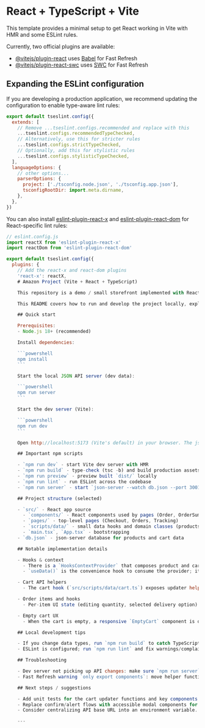 # React + TypeScript + Vite

This template provides a minimal setup to get React working in Vite with HMR and some ESLint rules.

Currently, two official plugins are available:

- [@vitejs/plugin-react](https://github.com/vitejs/vite-plugin-react/blob/main/packages/plugin-react) uses [Babel](https://babeljs.io/) for Fast Refresh
- [@vitejs/plugin-react-swc](https://github.com/vitejs/vite-plugin-react/blob/main/packages/plugin-react-swc) uses [SWC](https://swc.rs/) for Fast Refresh

## Expanding the ESLint configuration

If you are developing a production application, we recommend updating the configuration to enable type-aware lint rules:

```js
export default tseslint.config({
  extends: [
    // Remove ...tseslint.configs.recommended and replace with this
    ...tseslint.configs.recommendedTypeChecked,
    // Alternatively, use this for stricter rules
    ...tseslint.configs.strictTypeChecked,
    // Optionally, add this for stylistic rules
    ...tseslint.configs.stylisticTypeChecked,
  ],
  languageOptions: {
    // other options...
    parserOptions: {
      project: ['./tsconfig.node.json', './tsconfig.app.json'],
      tsconfigRootDir: import.meta.dirname,
    },
  },
})
```

You can also install [eslint-plugin-react-x](https://github.com/Rel1cx/eslint-react/tree/main/packages/plugins/eslint-plugin-react-x) and [eslint-plugin-react-dom](https://github.com/Rel1cx/eslint-react/tree/main/packages/plugins/eslint-plugin-react-dom) for React-specific lint rules:

```js
// eslint.config.js
import reactX from 'eslint-plugin-react-x'
import reactDom from 'eslint-plugin-react-dom'

export default tseslint.config({
  plugins: {
    // Add the react-x and react-dom plugins
    'react-x': reactX,
    # Amazon Project (Vite + React + TypeScript)

    This repository is a demo / small storefront implemented with React, TypeScript, and Vite. It includes a simple JSON API (via json-server) used for products and cart data, and component-level state for shopping cart interactions.

    This README covers how to run and develop the project locally, explains the important scripts, and documents a few structural decisions made in the codebase.

    ## Quick start

    Prerequisites:
    - Node.js 18+ (recommended)

    Install dependencies:

    ```powershell
    npm install
    ```

    Start the local JSON API server (dev data):

    ```powershell
    npm run server
    ```

    Start the dev server (Vite):

    ```powershell
    npm run dev
    ```

    Open http://localhost:5173 (Vite's default) in your browser. The json-server API runs on port 3001 by default (`db.json`).

    ## Important npm scripts

    - `npm run dev` - start Vite dev server with HMR
    - `npm run build` - type-check (tsc -b) and build production assets with Vite
    - `npm run preview` - preview built `dist/` locally
    - `npm run lint` - run ESLint across the codebase
    - `npm run server` - start `json-server --watch db.json --port 3001` (the local API)

    ## Project structure (selected)

    - `src/` - React app source
      - `components/` - React components used by pages (Order, OrderSummary, ProductsGrid, etc.)
      - `pages/` - top-level pages (Checkout, Orders, Tracking)
      - `scripts/data/` - small data hooks and domain classes (products, cart, deliveryOptions)
      - `main.tsx`, `App.tsx` - bootstrapping
    - `db.json` - json-server database for products and cart data

    ## Notable implementation details

    - Hooks & context
      - There is a `HooksContextProvider` that composes product and cart hooks and provides them to the app.
      - `useData()` is the convenience hook to consume the provider; it lives in `src/components/useData.ts` to keep the provider file exporting only components (this avoids Fast Refresh warnings during development).

    - Cart API helpers
      - The cart hook (`src/scripts/data/cart.ts`) exposes updater helpers: `fetchCart`, `updateCartItem`, `removeCartItem`, and `addCartItem`. These functions patch/post to the API and update the local cart state immutably.

    - Order items and hooks
      - Per-item UI state (editing quantity, selected delivery option) lives inside the `Order` component so React hooks are always called at top-level of a component (avoids calling hooks inside map callbacks).

    - Empty cart UX
      - When the cart is empty, a responsive `EmptyCart` component is displayed with a link back to the home/products page.

    ## Local development tips

    - If you change data types, run `npm run build` to catch TypeScript errors quickly (this project uses `tsc -b`).
    - ESLint is configured; run `npm run lint` and fix warnings/complaints as you develop. The repo uses the `react-refresh/only-export-components` rule — keep hook utilities and helpers in separate files from components to avoid Fast Refresh warnings.

    ## Troubleshooting

    - Dev server not picking up API changes: make sure `npm run server` (json-server) is running on port `3001`.
    - Fast Refresh warning `only export components`: move helper functions or hooks into separate files (e.g., `src/components/useData.ts`) so component files export only components.

    ## Next steps / suggestions

    - Add unit tests for the cart updater functions and key components (Jest + React Testing Library).
    - Replace confirm/alert flows with accessible modal components for better UX.
    - Consider centralizing API base URL into an environment variable.

    ---
